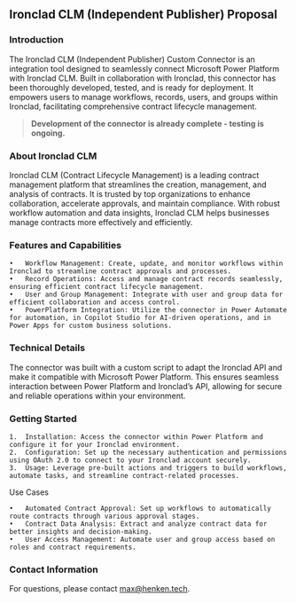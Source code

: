 ## Ironclad CLM (Independent Publisher) Proposal

### Introduction

The Ironclad CLM (Independent Publisher) Custom Connector is an integration tool designed to seamlessly connect Microsoft Power Platform with Ironclad CLM. Built in collaboration with Ironclad, this connector has been thoroughly developed, tested, and is ready for deployment. It empowers users to manage workflows, records, users, and groups within Ironclad, facilitating comprehensive contract lifecycle management.

> **Development of the connector is already complete - testing is ongoing.**

### About Ironclad CLM

Ironclad CLM (Contract Lifecycle Management) is a leading contract management platform that streamlines the creation, management, and analysis of contracts. It is trusted by top organizations to enhance collaboration, accelerate approvals, and maintain compliance. With robust workflow automation and data insights, Ironclad CLM helps businesses manage contracts more effectively and efficiently.

### Features and Capabilities

	•	Workflow Management: Create, update, and monitor workflows within Ironclad to streamline contract approvals and processes.
	•	Record Operations: Access and manage contract records seamlessly, ensuring efficient contract lifecycle management.
	•	User and Group Management: Integrate with user and group data for efficient collaboration and access control.
	•	PowerPlatform Integration: Utilize the connector in Power Automate for automation, in Copilot Studio for AI-driven operations, and in Power Apps for custom business solutions.

### Technical Details

The connector was built with a custom script to adapt the Ironclad API and make it compatible with Microsoft Power Platform. This ensures seamless interaction between Power Platform and Ironclad’s API, allowing for secure and reliable operations within your environment.

### Getting Started

	1.	Installation: Access the connector within Power Platform and configure it for your Ironclad environment.
	2.	Configuration: Set up the necessary authentication and permissions using OAuth 2.0 to connect to your Ironclad account securely.
	3.	Usage: Leverage pre-built actions and triggers to build workflows, automate tasks, and streamline contract-related processes.

Use Cases

	•	Automated Contract Approval: Set up workflows to automatically route contracts through various approval stages.
	•	Contract Data Analysis: Extract and analyze contract data for better insights and decision-making.
	•	User Access Management: Automate user and group access based on roles and contract requirements.

### Contact Information

For questions, please contact max@henken.tech.